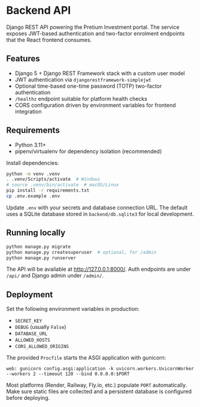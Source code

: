 # Backend API

Django REST API powering the Pretium Investment portal. The service exposes
JWT-based authentication and two-factor enrolment endpoints that the React
frontend consumes.

## Features

- Django 5 + Django REST Framework stack with a custom user model
- JWT authentication via `djangorestframework-simplejwt`
- Optional time-based one-time password (TOTP) two-factor authentication
- `/healthz` endpoint suitable for platform health checks
- CORS configuration driven by environment variables for frontend integration

## Requirements

- Python 3.11+
- pipenv/virtualenv for dependency isolation (recommended)

Install dependencies:

```bash
python -m venv .venv
. .venv/Scripts/activate  # Windows
# source .venv/bin/activate  # macOS/Linux
pip install -r requirements.txt
cp .env.example .env
```

Update `.env` with your secrets and database connection URL. The default uses a
SQLite database stored in `backend/db.sqlite3` for local development.

## Running locally

```bash
python manage.py migrate
python manage.py createsuperuser  # optional, for /admin
python manage.py runserver
```

The API will be available at <http://127.0.0.1:8000/>. Auth endpoints are under
`/api/` and Django admin under `/admin/`.

## Deployment

Set the following environment variables in production:

- `SECRET_KEY`
- `DEBUG` (usually `False`)
- `DATABASE_URL`
- `ALLOWED_HOSTS`
- `CORS_ALLOWED_ORIGINS`

The provided `Procfile` starts the ASGI application with gunicorn:

```
web: gunicorn config.asgi:application -k uvicorn.workers.UvicornWorker --workers 2 --timeout 120 --bind 0.0.0.0:$PORT
```

Most platforms (Render, Railway, Fly.io, etc.) populate `PORT` automatically.
Make sure static files are collected and a persistent database is configured
before deploying.

